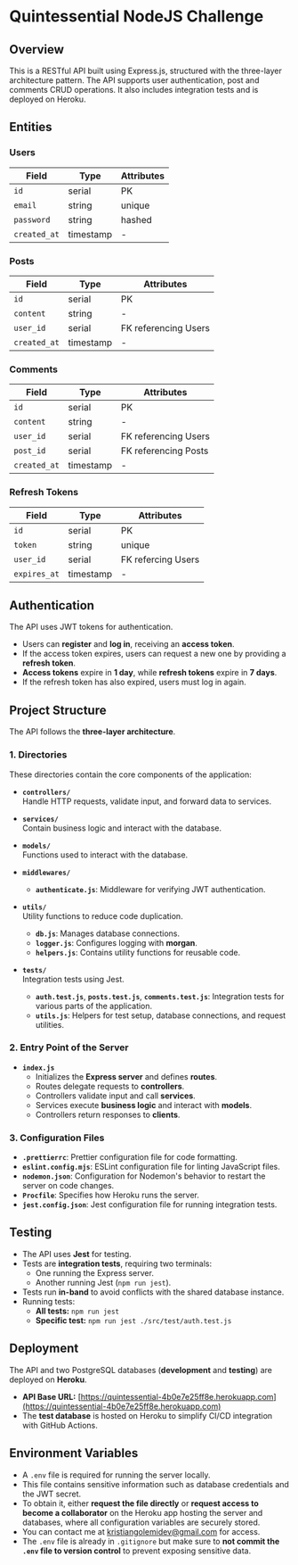 # Quintessential NodeJS Challenge

## Overview
This is a RESTful API built using Express.js, structured with the three-layer architecture pattern. The API supports user authentication, post and comments CRUD operations. It also includes integration tests and is deployed on Heroku.

## Entities 

### Users
| Field        | Type      | Attributes |
|--------------|-----------|------------|
| `id`         | serial    | PK         |  
| `email`      | string    | unique     |
| `password`   | string    | hashed     |
| `created_at` | timestamp | -          |

### Posts
| Field        | Type      | Attributes           |
|--------------|-----------|----------------------|
| `id`         | serial    | PK                   |
| `content`    | string    | -                    |
| `user_id`    | serial    | FK referencing Users |
| `created_at` | timestamp | -                    |

### Comments
| Field        | Type      | Attributes           |
|--------------|-----------|----------------------|
| `id`         | serial    | PK                   |
| `content`    | string    | -                    |
| `user_id`    | serial    | FK referencing Users |
| `post_id`    | serial    | FK referencing Posts |
| `created_at` | timestamp | -                    |

### Refresh Tokens
| Field        | Type      | Attributes           |
|--------------|-----------|----------------------|
| `id`         | serial    | PK                   |
| `token`      | string    | unique               |
| `user_id`    | serial    | FK refercing Users   |
| `expires_at` | timestamp | -                    |

## Authentication
The API uses JWT tokens for authentication.
- Users can **register** and **log in**, receiving an **access token**.
- If the access token expires, users can request a new one by providing a **refresh token**.
- **Access tokens** expire in **1 day**, while **refresh tokens** expire in **7 days**.
- If the refresh token has also expired, users must log in again.

## Project Structure

The API follows the **three-layer architecture**.

### 1. **Directories**

These directories contain the core components of the application:

- **`controllers/`**  
  Handle HTTP requests, validate input, and forward data to services.
  
- **`services/`**  
  Contain business logic and interact with the database.
  
- **`models/`**  
  Functions used to interact with the database.
  
- **`middlewares/`**  
  - **`authenticate.js`**: Middleware for verifying JWT authentication.
  
- **`utils/`**  
  Utility functions to reduce code duplication.
  - **`db.js`**: Manages database connections.
  - **`logger.js`**: Configures logging with **morgan**.
  - **`helpers.js`**: Contains utility functions for reusable code.
  
- **`tests/`**  
  Integration tests using Jest.
  - **`auth.test.js`**, **`posts.test.js`**, **`comments.test.js`**: Integration tests for various parts of the application.
  - **`utils.js`**: Helpers for test setup, database connections, and request utilities.

### 2. **Entry Point of the Server**

- **`index.js`**  
  - Initializes the **Express server** and defines **routes**.
  - Routes delegate requests to **controllers**.
  - Controllers validate input and call **services**.
  - Services execute **business logic** and interact with **models**.
  - Controllers return responses to **clients**.

### 3. **Configuration Files**

- **`.prettierrc`**: Prettier configuration file for code formatting.
- **`eslint.config.mjs`**: ESLint configuration file for linting JavaScript files.
- **`nodemon.json`**: Configuration for Nodemon's behavior to restart the server on code changes.
- **`Procfile`**: Specifies how Heroku runs the server.
- **`jest.config.json`**: Jest configuration file for running integration tests.

## Testing
- The API uses **Jest** for testing.
- Tests are **integration tests**, requiring two terminals:
  - One running the Express server.
  - Another running Jest (`npm run jest`).
- Tests run **in-band** to avoid conflicts with the shared database instance.
- Running tests:
  - **All tests:** `npm run jest`
  - **Specific test:** `npm run jest ./src/test/auth.test.js`

## Deployment
The API and two PostgreSQL databases (**development** and **testing**) are deployed on **Heroku**.
- **API Base URL:** [https://quintessential-4b0e7e25ff8e.herokuapp.com](https://quintessential-4b0e7e25ff8e.herokuapp.com)
- The **test database** is hosted on Heroku to simplify CI/CD integration with GitHub Actions.

## Environment Variables  
- A `.env` file is required for running the server locally.  
- This file contains sensitive information such as database credentials and the JWT secret.  
- To obtain it, either **request the file directly** or **request access to become a collaborator** on the Heroku app hosting the server and databases, where all configuration variables are securely stored.  
- You can contact me at [kristiangolemidev@gmail.com](mailto:kristiangolemidev@gmail.com) for access.  
- The `.env` file is already in `.gitignore` but make sure to **not commit the `.env` file to version control** to prevent exposing sensitive data.  

